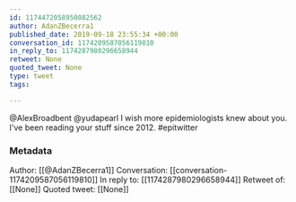 ```yaml
---
id: 1174472058950082562
author: AdanZBecerra1
published_date: 2019-09-18 23:55:34 +00:00
conversation_id: 1174209587056119810
in_reply_to: 1174287980296658944
retweet: None
quoted_tweet: None
type: tweet
tags:

---
```


@AlexBroadbent @yudapearl I wish more epidemiologists knew about you. I've been reading your stuff since 2012. #epitwitter

### Metadata

Author: [[@AdanZBecerra1]]
Conversation: [[conversation-1174209587056119810]]
In reply to: [[1174287980296658944]]
Retweet of: [[None]]
Quoted tweet: [[None]]
